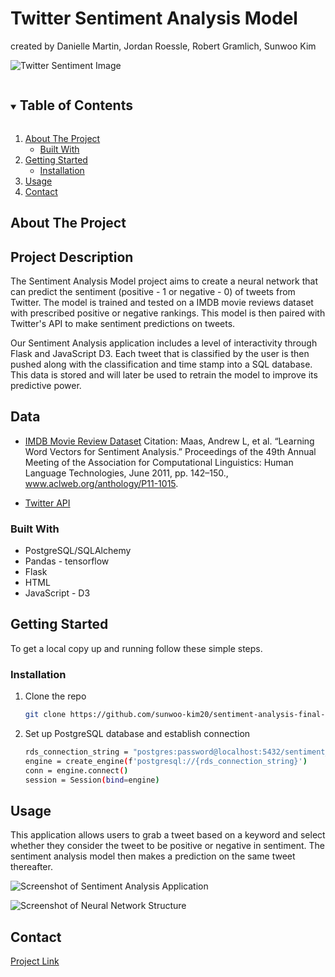# Twitter Sentiment Analysis Model

created by Danielle Martin, Jordan Roessle, Robert Gramlich, Sunwoo Kim

![Twitter Sentiment Image](https://miro.medium.com/max/1400/1*0P55fknrgWKxG0gfwAGCvw.png)

<!-- TABLE OF CONTENTS -->
<details open="open">
  <summary><h2 style="display: inline-block">Table of Contents</h2></summary>
  <ol>
    <li>
      <a href="#about-the-project">About The Project</a>
      <ul>
        <li><a href="#built-with">Built With</a></li>
      </ul>
    </li>
    <li>
      <a href="#getting-started">Getting Started</a>
      <ul>
        <li><a href="#installation">Installation</a></li>
      </ul>
    </li>
    <li><a href="#usage">Usage</a></li>
    <li><a href="#contact">Contact</a></li>
  </ol>
</details>



<!-- ABOUT THE PROJECT -->
## About The Project

## Project Description

The Sentiment Analysis Model project aims to create a neural network that can predict the sentiment (positive - 1 or negative - 0) of tweets from Twitter. The model is trained and tested on a IMDB movie reviews dataset with prescribed positive or negative rankings. This model is then paired with Twitter's API to make sentiment predictions on tweets. 

Our Sentiment Analysis application includes a level of interactivity through Flask and JavaScript D3. Each tweet that is classified by the user is then pushed along with the classification and time stamp into a SQL database. This data is stored and will later be used to retrain the model to improve its predictive power.



## Data

* [IMDB Movie Review Dataset](http://ai.stanford.edu/~amaas/data/sentiment/)
Citation: Maas, Andrew L, et al. “Learning Word Vectors for Sentiment Analysis.” Proceedings of the 49th Annual Meeting of the Association for Computational Linguistics: Human Language Technologies, June 2011, pp. 142–150., www.aclweb.org/anthology/P11-1015. 

* [Twitter API](https://developer.twitter.com/en/docs)

### Built With

* PostgreSQL/SQLAlchemy
* Pandas - tensorflow
* Flask
* HTML
* JavaScript - D3

<!-- GETTING STARTED -->
## Getting Started

To get a local copy up and running follow these simple steps.

### Installation

1. Clone the repo
   ```sh
   git clone https://github.com/sunwoo-kim20/sentiment-analysis-final-project.git
   ```
2. Set up PostgreSQL database and establish connection 
   ```sh
   rds_connection_string = "postgres:password@localhost:5432/sentiment_db"
   engine = create_engine(f'postgresql://{rds_connection_string}')
   conn = engine.connect()
   session = Session(bind=engine)
   ```



<!-- USAGE EXAMPLES -->
## Usage

This application allows users to grab a tweet based on a keyword and select whether they consider the tweet to be positive or negative in sentiment. The sentiment analysis model then makes a prediction on the same tweet thereafter. 

![Screenshot of Sentiment Analysis Application]()


![Screenshot of Neural Network Structure]()



<!-- CONTACT -->
## Contact


[Project Link](https://github.com/sunwoo-kim20/sentiment-analysis-final-project)

